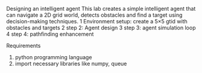 Designing an intelligent agent
This lab creates a simple intelligent agent that can navigate a 2D grid world, detects obstacles and find a target using decision-making techniques.
1 Environment setup: create a 5×5 gtid with obstacles and targets
2 step 2: Agent design
3 step 3: agent simulation loop
4 step 4: pathfinding enhancement

Requirements 
1. python programming language
2. import necessary libraries like numpy, queue
   
